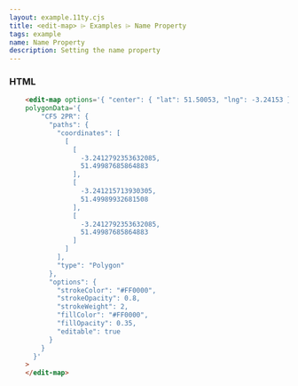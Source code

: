 ```yaml
---
layout: example.11ty.cjs
title: <edit-map> ⌲ Examples ⌲ Name Property
tags: example
name: Name Property
description: Setting the name property
---
```


<edit-map options='{ "center": { "lat": 51.50053, "lng": -3.24153 },"zoom": 18 }'
    polygonData='{
        "CF5 2PR": {
          "paths": {
            "coordinates": [
              [
                [
                  -3.2412792353632085,
                  51.49987685864883
                ],
                [
                  -3.241330593574048,
                  51.49989127259969
                ],
                [
                  -3.2413347307488722,
                  51.49989391355792
                ],
                [
                  -3.241373148068855,
                  51.49994351153062
                ],
                [
                  -3.241374670742076,
                  51.49994817761486
                ],
                [
                  -3.2413780211443246,
                  51.50021102089575
                ],
                [
                  -3.2413775828922193,
                  51.500331567274415
                ],
                [
                  -3.242017097016856,
                  51.5002560618349
                ],
                [
                  -3.2420219805526416,
                  51.500256553723226
                ],
                [
                  -3.2421028987359044,
                  51.50031999119544
                ],
                [
                  -3.2421045420547183,
                  51.50032461616887
                ],
                [
                  -3.2421070416730524,
                  51.50037790012244
                ],
                [
                  -3.2421058385451467,
                  51.500382658626314
                ],
                [
                  -3.2420746698759313,
                  51.50043163945739
                ],
                [
                  -3.2420708688770863,
                  51.500434744821085
                ],
                [
                  -3.240487290140913,
                  51.50065798185188
                ],
                [
                  -3.2404775183741705,
                  51.50065888630823
                ],
                [
                  -3.2404093062118338,
                  51.5006359063517
                ],
                [
                  -3.240405608558553,
                  51.500632678622445
                ],
                [
                  -3.240373292272632,
                  51.50056329907186
                ],
                [
                  -3.2403732006700787,
                  51.50055839168101
                ],
                [
                  -3.240387729834119,
                  51.50050706594485
                ],
                [
                  -3.2403903800696527,
                  51.500502934706844
                ],
                [
                  -3.2404400641271707,
                  51.50046462878303
                ],
                [
                  -3.240444733616592,
                  51.500463116584484
                ],
                [
                  -3.2408610848282544,
                  51.50040276315748
                ],
                [
                  -3.2411774867209084,
                  51.50035765676717
                ],
                [
                  -3.2411800081534414,
                  51.499961825415
                ],
                [
                  -3.241180864852435,
                  51.4999569925129
                ],
                [
                  -3.241211985732391,
                  51.49990251921484
                ],
                [
                  -3.241215713930305,
                  51.49989932681508
                ],
                [
                  -3.2412792353632085,
                  51.49987685864883
                ]
              ]
            ],
            "type": "Polygon"
          },
          "options": {
            "strokeColor": "#FF0000",
            "strokeOpacity": 0.8,
            "strokeWeight": 2,
            "fillColor": "#FF0000",
            "fillOpacity": 0.35,
            "editable": true
          }
        }
      }'
    >
    </edit-map>

<h3>HTML</h3>

```html
    <edit-map options='{ "center": { "lat": 51.50053, "lng": -3.24153 },"zoom": 18 }'
    polygonData='{
        "CF5 2PR": {
          "paths": {
            "coordinates": [
              [
                [
                  -3.2412792353632085,
                  51.49987685864883
                ],
                [
                  -3.241215713930305,
                  51.49989932681508
                ],
                [
                  -3.2412792353632085,
                  51.49987685864883
                ]
              ]
            ],
            "type": "Polygon"
          },
          "options": {
            "strokeColor": "#FF0000",
            "strokeOpacity": 0.8,
            "strokeWeight": 2,
            "fillColor": "#FF0000",
            "fillOpacity": 0.35,
            "editable": true
          }
        }
      }'
    >
    </edit-map>
```
